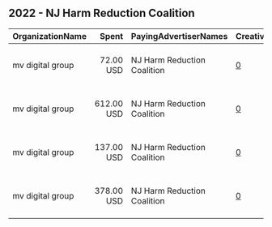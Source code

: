 ## 2022 - NJ Harm Reduction Coalition 
|OrganizationName|Spent|PayingAdvertiserNames|CreativeUrls|Impressions|Genders|AgeBrackets|CountryCodes|BillingAddresses|CandidateBallotInformation|
|:---|---:|:---|:---|---:|:---|:---|:---|:---|:---|
|mv digital group|72.00 USD|NJ Harm Reduction Coalition|[0](https://www.snap.com/political-ads/asset/84f4845dbfe53c1d883166afe0558f9f7fad2bba9a56d95589fb590383cb6ba3?mediaType=png)|12,056||18+|united states|"One, World Trade Center ,new york,10007,US"|NJ Harm Reduction Coalition|
|mv digital group|612.00 USD|NJ Harm Reduction Coalition|[0](https://www.snap.com/political-ads/asset/84f4845dbfe53c1d883166afe0558f9f7fad2bba9a56d95589fb590383cb6ba3?mediaType=png)|53,546||18+|united states|"One, World Trade Center ,new york,10007,US"|NJ Harm Reduction Coalition|
|mv digital group|137.00 USD|NJ Harm Reduction Coalition|[0](https://www.snap.com/political-ads/asset/82a5afbca3a89e53beb8d881503350f2160ae166485d3ce3bf3e91483fb72040?mediaType=png)|11,169||18+|united states|"One, World Trade Center ,new york,10007,US"|NJ Harm Reduction Coalition|
|mv digital group|378.00 USD|NJ Harm Reduction Coalition|[0](https://www.snap.com/political-ads/asset/82a5afbca3a89e53beb8d881503350f2160ae166485d3ce3bf3e91483fb72040?mediaType=png)|65,073||18+|united states|"One, World Trade Center ,new york,10007,US"|NJ Harm Reduction Coalition|
